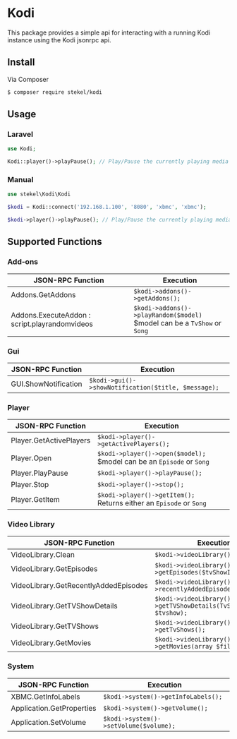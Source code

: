 # Kodi

This package provides a simple api for interacting with a running Kodi instance using the Kodi jsonrpc api.

## Install

Via Composer

``` bash
$ composer require stekel/kodi
```

## Usage

### Laravel

``` php
use Kodi;

Kodi::player()->playPause(); // Play/Pause the currently playing media
```

### Manual

``` php
use stekel\Kodi\Kodi

$kodi = Kodi::connect('192.168.1.100', '8080', 'xbmc', 'xbmc');

$kodi->player()->playPause(); // Play/Pause the currently playing media
```

## Supported Functions

### Add-ons
| JSON-RPC Function | Execution |
| -------- | --------- |
| Addons.GetAddons | `$kodi->addons()->getAddons();` |
| Addons.ExecuteAddon : script.playrandomvideos | `$kodi->addons()->playRandom($model)`<br>$model can be a `TvShow` or `Song` |

### Gui
| JSON-RPC Function | Execution |
| -------- | --------- |
| GUI.ShowNotification | `$kodi->gui()->showNotification($title, $message);` |

### Player
| JSON-RPC Function | Execution |
| -------- | --------- |
| Player.GetActivePlayers | `$kodi->player()->getActivePlayers();` |
| Player.Open | `$kodi->player()->open($model);`<br>$model can be an `Episode` or `Song` |
| Player.PlayPause | `$kodi->player()->playPause();` |
| Player.Stop | `$kodi->player()->stop();` |
| Player.GetItem | `$kodi->player()->getItem();`<br>Returns either an `Episode` or `Song` |

### Video Library
| JSON-RPC Function | Execution |
| -------- | --------- |
| VideoLibrary.Clean | `$kodi->videoLibrary()->clean();` |
| VideoLibrary.GetEpisodes | `$kodi->videoLibrary()->getEpisodes($tvShowId);` |
| VideoLibrary.GetRecentlyAddedEpisodes | `$kodi->videoLibrary()->recentlyAddedEpisodes($limit=3);` |
| VideoLibrary.GetTVShowDetails | `$kodi->videoLibrary()->getTVShowDetails(TvShow $tvshow);` |
| VideoLibrary.GetTVShows | `$kodi->videoLibrary()->getTvShows();` |
| VideoLibrary.GetMovies | `$kodi->videoLibrary()->getMovies(array $filter);` |

### System
| JSON-RPC Function | Execution |
| -------- | --------- |
| XBMC.GetInfoLabels | `$kodi->system()->getInfoLabels();` |
| Application.GetProperties | `$kodi->system()->getVolume();` |
| Application.SetVolume | `$kodi->system()->setVolume($volume);` |